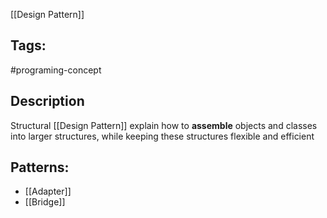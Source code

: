 [[Design Pattern]]

## Tags:
#programing-concept 

## Description
Structural [[Design Pattern]] explain how to **assemble** objects and classes into larger structures, while keeping these structures flexible and efficient

## Patterns:
- [[Adapter]]
- [[Bridge]]
